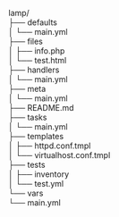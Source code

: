 

lamp/\
├── defaults\
│   └── main.yml\
├── files\
│   ├── info.php\
│   └── test.html\
├── handlers\
│   └── main.yml\
├── meta\
│   └── main.yml\
├── README.md\
├── tasks\
│   └── main.yml\
├── templates\
│   ├── httpd.conf.tmpl\
│   └── virtualhost.conf.tmpl\
├── tests\
│   ├── inventory\
│   └── test.yml\
└── vars\
    └── main.yml


